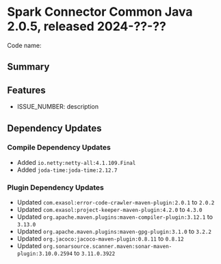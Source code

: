 # Spark Connector Common Java 2.0.5, released 2024-??-??

Code name:

## Summary

## Features

* ISSUE_NUMBER: description

## Dependency Updates

### Compile Dependency Updates

* Added `io.netty:netty-all:4.1.109.Final`
* Added `joda-time:joda-time:2.12.7`

### Plugin Dependency Updates

* Updated `com.exasol:error-code-crawler-maven-plugin:2.0.1` to `2.0.2`
* Updated `com.exasol:project-keeper-maven-plugin:4.2.0` to `4.3.0`
* Updated `org.apache.maven.plugins:maven-compiler-plugin:3.12.1` to `3.13.0`
* Updated `org.apache.maven.plugins:maven-gpg-plugin:3.1.0` to `3.2.2`
* Updated `org.jacoco:jacoco-maven-plugin:0.8.11` to `0.8.12`
* Updated `org.sonarsource.scanner.maven:sonar-maven-plugin:3.10.0.2594` to `3.11.0.3922`
